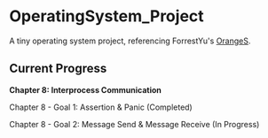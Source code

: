 # OperatingSystem_Project
A tiny operating system project, referencing  ForrestYu's [OrangeS](https://github.com/yyu/OrangeS).
## Current Progress
**Chapter 8: Interprocess Communication**

Chapter 8 - Goal 1: Assertion & Panic (Completed)

Chapter 8 - Goal 2: Message Send & Message Receive (In Progress)

